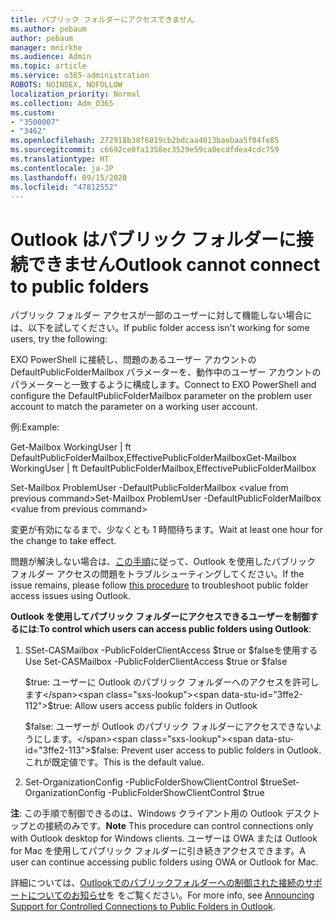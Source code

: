 ```yaml
---
title: パブリック フォルダーにアクセスできません
ms.author: pebaum
author: pebaum
manager: mnirkhe
ms.audience: Admin
ms.topic: article
ms.service: o365-administration
ROBOTS: NOINDEX, NOFOLLOW
localization_priority: Normal
ms.collection: Adm_O365
ms.custom:
- "3500007"
- "3462"
ms.openlocfilehash: 272918b38f6019cb2bdcaa4013baebaa5f04fe85
ms.sourcegitcommit: c6692ce0fa1358ec3529e59ca0ecdfdea4cdc759
ms.translationtype: HT
ms.contentlocale: ja-JP
ms.lasthandoff: 09/15/2020
ms.locfileid: "47812552"
---
```

# <a name="outlook-cannot-connect-to-public-folders"></a><span data-ttu-id="3ffe2-102">Outlook はパブリック フォルダーに接続できません</span><span class="sxs-lookup"><span data-stu-id="3ffe2-102">Outlook cannot connect to public folders</span></span>

<span data-ttu-id="3ffe2-103">パブリック フォルダー アクセスが一部のユーザーに対して機能しない場合には、以下を試してください。</span><span class="sxs-lookup"><span data-stu-id="3ffe2-103">If public folder access isn't working for some users, try the following:</span></span>

<span data-ttu-id="3ffe2-104">EXO PowerShell に接続し、問題のあるユーザー アカウントの DefaultPublicFolderMailbox パラメーターを、動作中のユーザー アカウントのパラメーターと一致するように構成します。</span><span class="sxs-lookup"><span data-stu-id="3ffe2-104">Connect to EXO PowerShell and configure the DefaultPublicFolderMailbox parameter on the problem user account to match the parameter on a working user account.</span></span>

<span data-ttu-id="3ffe2-105">例:</span><span class="sxs-lookup"><span data-stu-id="3ffe2-105">Example:</span></span>

<span data-ttu-id="3ffe2-106">Get-Mailbox WorkingUser | ft DefaultPublicFolderMailbox,EffectivePublicFolderMailbox</span><span class="sxs-lookup"><span data-stu-id="3ffe2-106">Get-Mailbox WorkingUser | ft DefaultPublicFolderMailbox,EffectivePublicFolderMailbox</span></span>

<span data-ttu-id="3ffe2-107">Set-Mailbox ProblemUser -DefaultPublicFolderMailbox \<value from previous command></span><span class="sxs-lookup"><span data-stu-id="3ffe2-107">Set-Mailbox ProblemUser -DefaultPublicFolderMailbox \<value from previous command></span></span>

<span data-ttu-id="3ffe2-108">変更が有効になるまで、少なくとも 1 時間待ちます。</span><span class="sxs-lookup"><span data-stu-id="3ffe2-108">Wait at least one hour for the change to take effect.</span></span>

<span data-ttu-id="3ffe2-109">問題が解決しない場合は、[この手順](https://aka.ms/pfcte)に従って、Outlook を使用したパブリック フォルダー アクセスの問題をトラブルシューティングしてください。</span><span class="sxs-lookup"><span data-stu-id="3ffe2-109">If the issue remains, please follow [this procedure](https://aka.ms/pfcte) to troubleshoot public folder access issues using Outlook.</span></span>
 
<span data-ttu-id="3ffe2-110">**Outlook を使用してパブリック フォルダーにアクセスできるユーザーを制御するには**:</span><span class="sxs-lookup"><span data-stu-id="3ffe2-110">**To control which users can access public folders using Outlook**:</span></span>

1.  <span data-ttu-id="3ffe2-111">SSet-CASMailbox <mailboxname> -PublicFolderClientAccess $true or $falseを使用する</span><span class="sxs-lookup"><span data-stu-id="3ffe2-111">Use Set-CASMailbox <mailboxname> -PublicFolderClientAccess $true or $false</span></span>  
      
    <span data-ttu-id="3ffe2-112">$true: ユーザーに Outlook のパブリック フォルダーへのアクセスを許可します</span><span class="sxs-lookup"><span data-stu-id="3ffe2-112">$true: Allow users access public folders in Outlook</span></span>  
      
    <span data-ttu-id="3ffe2-113">$false: ユーザーが Outlook のパブリック フォルダーにアクセスできないようにします。</span><span class="sxs-lookup"><span data-stu-id="3ffe2-113">$false: Prevent user access to public folders in Outlook.</span></span> <span data-ttu-id="3ffe2-114">これが既定値です。</span><span class="sxs-lookup"><span data-stu-id="3ffe2-114">This is the default value.</span></span>  
        
2.  <span data-ttu-id="3ffe2-115">Set-OrganizationConfig -PublicFolderShowClientControl $true</span><span class="sxs-lookup"><span data-stu-id="3ffe2-115">Set-OrganizationConfig -PublicFolderShowClientControl $true</span></span>   
      
<span data-ttu-id="3ffe2-116">**注**: この手順で制御できるのは、Windows クライアント用の Outlook デスクトップとの接続のみです。</span><span class="sxs-lookup"><span data-stu-id="3ffe2-116">**Note** This procedure can control connections only with Outlook desktop for Windows clients.</span></span> <span data-ttu-id="3ffe2-117">ユーザーは OWA または Outlook for Mac を使用してパブリック フォルダーに引き続きアクセスできます。</span><span class="sxs-lookup"><span data-stu-id="3ffe2-117">A user can continue accessing public folders using OWA or Outlook for Mac.</span></span>
 
<span data-ttu-id="3ffe2-118">詳細については、[Outlookでのパブリックフォルダーへの制御された接続のサポートについてのお知らせ](https://aka.ms/controlpf)を をご覧ください。</span><span class="sxs-lookup"><span data-stu-id="3ffe2-118">For more info, see [Announcing Support for Controlled Connections to Public Folders in Outlook](https://aka.ms/controlpf).</span></span>